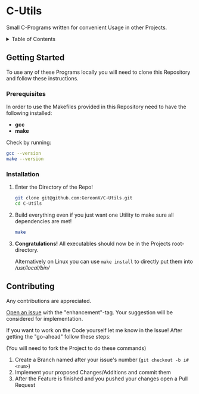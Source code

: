 # C-Utils

Small C-Programs written for convenient Usage in other Projects.

<details>
    <summary>Table of Contents</summary>
    <ol>
        <li><a href="#getting-started">Getting Started</a></li>
        <ul>
            <li><a href="#prerequisites">Prerequisites</a></li>
            <li><a href="#installation">Installation</a></li>
        </ul>
        <li><a href="#contributing">Contributing</a></li>
    </ol>
</details>

## Getting Started

To use any of these Programs locally you will need to clone this Repository and follow these instructions.

### Prerequisites

In order to use the Makefiles provided in this Repository need to have the following installed:

- **gcc**
- **make**

Check by running:
```sh
gcc --version
make --version
```

### Installation

1. Enter the Directory of the Repo!
    ```sh
    git clone git@github.com:GereonV/C-Utils.git
    cd C-Utils
    ```
1. Build everything even if you just want one Utility to make sure all dependencies are met!
    ```sh
    make
    ```
1. **Congratulations!** All executables should now be in the Projects root-directory.

    Alternatively on Linux you can use `make install` to directly put them into */usr/local/bin/*

## Contributing

Any contributions are appreciated.

[Open an issue](https://github.com/GereonV/C-Utils/issues) with the "enhancement"-tag. Your suggestion will be considered for implementation.

If you want to work on the Code yourself let me know in the Issue! After getting the "go-ahead" follow these steps:

(You will need to fork the Project to do these commands)

1. Create a Branch named after your issue's number (`git checkout -b i#<num>`)
1. Implement your proposed Changes/Additions and commit them
1. After the Feature is finished and you pushed your changes open a Pull Request
